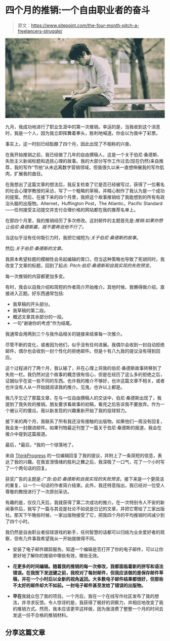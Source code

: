 # 四个月的推销:一个自由职业者的奋斗

> 原文：<https://www.sitepoint.com/the-four-month-pitch-a-freelancers-struggle/>

![Optimized-aboutpic](img/ea88a4bb290f5962cada27285c7068cb.png)

九月，我成功地进行了职业生涯中的第一次推销。幸运的是，当我收到这个消息时，我是一个人，因为我立即挥舞着拳头，胜利地喊道。你会以为我中了彩票。

事实上，这一时刻已经酝酿了四个月，因此出现了不相称的兴奋。

在我开始推销之前，我已经做了几年的自由撰稿人，这是一个关于伯尼·桑德斯、失败主义新闻标题和选民心理的故事。我的大部分写作工作过去(现在仍然)来自推荐，我的写作“节拍”从未远离数字营销领域，但我很久以来一直想伸展我的写作肌肉，扩展我的曲目。

在我想出了这篇文章的想法后，我反复检查了它是否已经被写过，获得了一位著名的社会心理学教授的采访，写了一个粗略的草稿，并精心制作了我认为是一个成功的提案。然后，在接下来的四个月里，我把这个故事推销给了我能想到的所有有政治头脑的出版物。Alternet，Huffington Post，The Atlantic，Pacific Standard——任何接受主动提交并支付合理价格的网站都在我的推荐名单上。

在那四个月里，我的推销经历了多次修改。这封邮件的主题首先是:*推销:如果你想让伯尼·桑德斯赢，就不要再说他不行了。*

当这似乎没有任何吸引力时，我把它缩短为:*关于伯尼·桑德斯的故事*。

然后:*关于伯尼·桑德斯的文章。*

我原本希望标题的模糊性会吊起编辑的胃口，但当这种策略也导致了死胡同时，我改变了文章的标题，回到了起点: *Pitch:伯尼·桑德斯和自我实现的失败预言。*

每一次推销的内容都更加多变。

有时，我会以自我介绍和简短的作者简介开始推介。其他时候，我懒得做介绍，直接进入正题。好东西通常包括:

*   我草稿的开头部分。
*   我草稿的第二段。
*   概述文章其余部分的一段。
*   一句“谢谢你的考虑”作为结尾。

我通常会用两到三个与我作品相关的链接来结束每一次推介。

尽管不断的变化，或者因为他们，似乎没有任何进展。我偶尔会收到一封自动拒绝邮件，偶尔也会收到一封个性化的拒绝邮件。但是十有八九我的提议没有得到回应。

这个过程进行了两个月，我认输了，并在心理上将我的伯尼·桑德斯故事转移到了失败一栏。我仍然对这个故事的概念很有信心，但是在经历了这么多的拒绝之后，证据似乎在说一些不同的东西。也许我的推介不够好，也许这篇文章不相关，或者也许没有人从一开始就阅读我的推介。见鬼，也许以上都是。

我几乎忘记了那篇文章，在与一位自由撰稿人的交谈中，伯尼·桑德斯出现了，我提到了我失败的推销。朋友要求看故事的初稿，看完之后告诉我不要放弃。作为一个被认可的傻瓜，我以新发现的兴趣重新开始了我的投球努力。

接下来的两个月，我联系了所有我还没有接触的出版物。如果他们一周没有回复，我会发一封跟进邮件。如果刊物最近刊登了一篇关于伯尼·桑德斯的报道，我会在推介中提到这篇报道。

最后，*最后，*我的一个球落地了。

来自 [ThinkProgress](http://thinkprogress.org/) 的一位编辑回复了我的提议，并附上了一条简短的信息，表达了我的兴趣。在我宣泄情绪的胜利之舞之后，我深吸了一口气，花了一个小时写了一个两句话的回复。

获奖广告的主题是:*广告:伯尼·桑德斯和自我实现的失败预言*。接下来是一个更简洁的重复，以一个一句话的作者简介结束。此外，我还特意指出，我已经对一位受人尊敬的教授进行了一次原创采访。

有趣的是，仅仅几天后，我就获得了第二次成功的推介。在一次特别令人不安的新闻事件后，我写了一篇与其说是社论不如说是日记的文章，并把它寄给了三家出版社。那天下午晚些时候，一家出版物接受了它，把我四个月的平均推销时间减少到了四个小时。

我仍然是自由职业者投球游戏的新手，任何智慧的话都可以归结为业余爱好者的观察，但有几件事我希望我从一开始就做得不同。

*   安装了电子邮件跟踪服务。知道一个编辑是否打开了你的电子邮件，可以让你更好地了解你的推销中哪些有效，哪些无效。

*   **花更多的时间编辑。随着我的推销的每一次修改，我都面临着新的拼写和语法错误。在我按下发送键之前，我校对了每封邮件，但我应该做的是保存邮件草稿，并在一个小时后以全新的视角返回。大多数电子邮件结果都很好，但那些不太好的邮件却大不如前。一封电子邮件甚至发给了错误的出版物。**

*   **早在**我就众包了我的项目。一个月后，我在一个在线写作社区发布了我的想法，并寻求反馈。令人惊讶的是，我获得了极好的洞察力，并相应地改变了我的推销方式。然而，我本应该更早这样做，因为我浪费了整整一个月的时间去发送一份不合格的推销材料。

## 分享这篇文章